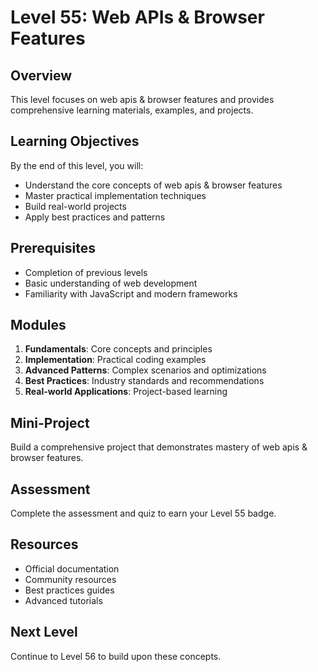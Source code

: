 # Level 55: Web APIs & Browser Features

## Overview
This level focuses on web apis & browser features and provides comprehensive learning materials, examples, and projects.

## Learning Objectives
By the end of this level, you will:
- Understand the core concepts of web apis & browser features
- Master practical implementation techniques
- Build real-world projects
- Apply best practices and patterns

## Prerequisites
- Completion of previous levels
- Basic understanding of web development
- Familiarity with JavaScript and modern frameworks

## Modules
1. **Fundamentals**: Core concepts and principles
2. **Implementation**: Practical coding examples
3. **Advanced Patterns**: Complex scenarios and optimizations
4. **Best Practices**: Industry standards and recommendations
5. **Real-world Applications**: Project-based learning

## Mini-Project
Build a comprehensive project that demonstrates mastery of web apis & browser features.

## Assessment
Complete the assessment and quiz to earn your Level 55 badge.

## Resources
- Official documentation
- Community resources
- Best practices guides
- Advanced tutorials

## Next Level
Continue to Level 56 to build upon these concepts.
